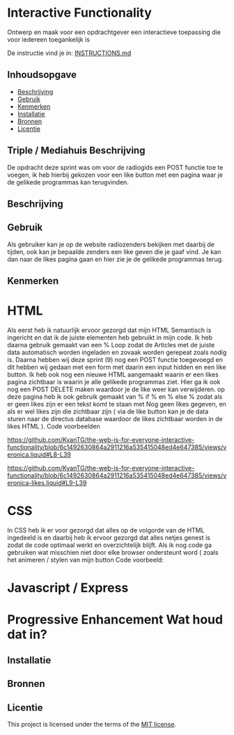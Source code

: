 # Interactive Functionality

Ontwerp en maak voor een opdrachtgever een interactieve toepassing die voor iedereen toegankelijk is

De instructie vind je in: [INSTRUCTIONS.md](https://github.com/fdnd-task/the-web-is-for-everyone-interactive-functionality/blob/main/docs/INSTRUCTIONS.md)


## Inhoudsopgave

  * [Beschrijving](#beschrijving)
  * [Gebruik](#gebruik)
  * [Kenmerken](#kenmerken)
  * [Installatie](#installatie)
  * [Bronnen](#bronnen)
  * [Licentie](#licentie)

## Triple / Mediahuis Beschrijving

De opdracht deze sprint was om voor de radiogids een POST functie toe te voegen, ik heb hierbij gekozen voor een like button met een pagina waar je de gelikede programmas kan terugvinden. 

## Beschrijving
<!-- Bij Beschrijving staat kort beschreven wat voor project het is en wat je hebt gemaakt -->
<!-- Voeg een mooie poster visual of video toe 📸 -->
<!-- Voeg een link toe naar GitHub Pages 🌐-->


## Gebruik
<!-- Bij Gebruik staat de user story, hoe het werkt en wat je er mee kan. -->

Als gebruiker kan je op de website radiozenders bekijken met daarbij de tijden, ook kan je bepaalde zenders een like geven die je gaaf vind. Je kan dan naar de likes pagina gaan en hier zie je de gelikede programmas terug. 

## Kenmerken
<!-- Bij Kenmerken staat welke technieken zijn gebruikt en hoe. Wat is de HTML structuur? Wat zijn de belangrijkste dingen in CSS? Wat is er met JS gedaan en hoe? Misschien heb je iets met NodeJS gedaan, of heb je een framework of library gebruikt? -->

# HTML

Als eerst heb ik natuurlijk ervoor gezorgd dat mijn HTML Semantisch is ingericht en dat ik de juiste elementen heb gebruikt in mijn code. Ik heb daarna gebruik gemaakt van een % Loop zodat de Articles met de juiste data automatisch worden ingeladen en zovaak worden gerepeat zoals nodig is. Daarna hebben wij deze sprint (9) nog een POST functie toegevoegd en dit hebben wij gedaan met een form met daarin een input hidden en een like button. Ik heb ook nog een nieuwe HTML aangemaakt waarin er een likes pagina zichtbaar is waarin je alle gelikede programmas ziet. Hier ga ik ook nog een POST DELETE maken waardoor je de like weer kan verwijderen. op deze pagina heb ik ook gebruik gemaakt van % if % en % else % zodat als er geen likes zijn er een tekst komt te staan met Nog geen likes gegeven, en als er wel likes zijn die zichtbaar zijn ( via de like button kan je de data sturen naar de directus database waardoor de likes zichtbaar worden in de likes HTML ). Code voorbeelden

https://github.com/KyanTG/the-web-is-for-everyone-interactive-functionality/blob/6c1492630864a2911216a535415048ed4e647385/views/veronica.liquid#L8-L39

https://github.com/KyanTG/the-web-is-for-everyone-interactive-functionality/blob/6c1492630864a2911216a535415048ed4e647385/views/veronica-likes.liquid#L9-L39

# CSS

In CSS heb ik er voor gezorgd dat alles op de volgorde van de HTML ingedeeld is en daarbij heb ik ervoor gezorgd dat alles netjes genest is zodat de code optimaal werkt en overzichtelijk blijft. Als ik nog code ga gebruiken wat misschien niet door elke browser ondersteunt word ( zoals het animeren / stylen van mijn button Code voorbeeld:

# Javascript / Express

# Progressive Enhancement Wat houd dat in?

## Installatie
<!-- Bij Installatie staat hoe een andere developer aan jouw repo kan werken -->


## Bronnen

## Licentie

This project is licensed under the terms of the [MIT license](./LICENSE).
